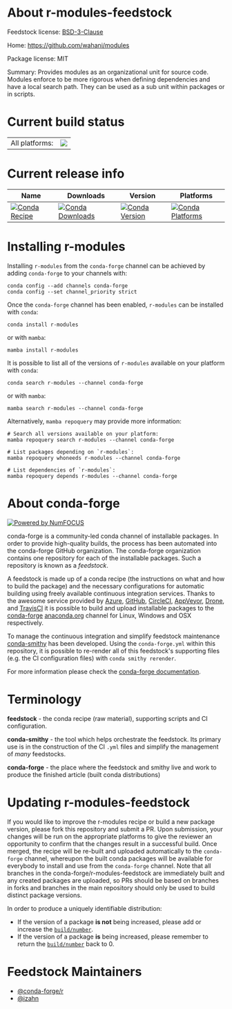 About r-modules-feedstock
=========================

Feedstock license: [BSD-3-Clause](https://github.com/conda-forge/r-modules-feedstock/blob/main/LICENSE.txt)

Home: https://github.com/wahani/modules

Package license: MIT

Summary: Provides modules as an organizational unit for source code. Modules enforce to be more rigorous when defining dependencies and have a local search path. They can be used as a sub unit within packages or in scripts.

Current build status
====================


<table><tr><td>All platforms:</td>
    <td>
      <a href="https://dev.azure.com/conda-forge/feedstock-builds/_build/latest?definitionId=13340&branchName=main">
        <img src="https://dev.azure.com/conda-forge/feedstock-builds/_apis/build/status/r-modules-feedstock?branchName=main">
      </a>
    </td>
  </tr>
</table>

Current release info
====================

| Name | Downloads | Version | Platforms |
| --- | --- | --- | --- |
| [![Conda Recipe](https://img.shields.io/badge/recipe-r--modules-green.svg)](https://anaconda.org/conda-forge/r-modules) | [![Conda Downloads](https://img.shields.io/conda/dn/conda-forge/r-modules.svg)](https://anaconda.org/conda-forge/r-modules) | [![Conda Version](https://img.shields.io/conda/vn/conda-forge/r-modules.svg)](https://anaconda.org/conda-forge/r-modules) | [![Conda Platforms](https://img.shields.io/conda/pn/conda-forge/r-modules.svg)](https://anaconda.org/conda-forge/r-modules) |

Installing r-modules
====================

Installing `r-modules` from the `conda-forge` channel can be achieved by adding `conda-forge` to your channels with:

```
conda config --add channels conda-forge
conda config --set channel_priority strict
```

Once the `conda-forge` channel has been enabled, `r-modules` can be installed with `conda`:

```
conda install r-modules
```

or with `mamba`:

```
mamba install r-modules
```

It is possible to list all of the versions of `r-modules` available on your platform with `conda`:

```
conda search r-modules --channel conda-forge
```

or with `mamba`:

```
mamba search r-modules --channel conda-forge
```

Alternatively, `mamba repoquery` may provide more information:

```
# Search all versions available on your platform:
mamba repoquery search r-modules --channel conda-forge

# List packages depending on `r-modules`:
mamba repoquery whoneeds r-modules --channel conda-forge

# List dependencies of `r-modules`:
mamba repoquery depends r-modules --channel conda-forge
```


About conda-forge
=================

[![Powered by
NumFOCUS](https://img.shields.io/badge/powered%20by-NumFOCUS-orange.svg?style=flat&colorA=E1523D&colorB=007D8A)](https://numfocus.org)

conda-forge is a community-led conda channel of installable packages.
In order to provide high-quality builds, the process has been automated into the
conda-forge GitHub organization. The conda-forge organization contains one repository
for each of the installable packages. Such a repository is known as a *feedstock*.

A feedstock is made up of a conda recipe (the instructions on what and how to build
the package) and the necessary configurations for automatic building using freely
available continuous integration services. Thanks to the awesome service provided by
[Azure](https://azure.microsoft.com/en-us/services/devops/), [GitHub](https://github.com/),
[CircleCI](https://circleci.com/), [AppVeyor](https://www.appveyor.com/),
[Drone](https://cloud.drone.io/welcome), and [TravisCI](https://travis-ci.com/)
it is possible to build and upload installable packages to the
[conda-forge](https://anaconda.org/conda-forge) [anaconda.org](https://anaconda.org/)
channel for Linux, Windows and OSX respectively.

To manage the continuous integration and simplify feedstock maintenance
[conda-smithy](https://github.com/conda-forge/conda-smithy) has been developed.
Using the ``conda-forge.yml`` within this repository, it is possible to re-render all of
this feedstock's supporting files (e.g. the CI configuration files) with ``conda smithy rerender``.

For more information please check the [conda-forge documentation](https://conda-forge.org/docs/).

Terminology
===========

**feedstock** - the conda recipe (raw material), supporting scripts and CI configuration.

**conda-smithy** - the tool which helps orchestrate the feedstock.
                   Its primary use is in the construction of the CI ``.yml`` files
                   and simplify the management of *many* feedstocks.

**conda-forge** - the place where the feedstock and smithy live and work to
                  produce the finished article (built conda distributions)


Updating r-modules-feedstock
============================

If you would like to improve the r-modules recipe or build a new
package version, please fork this repository and submit a PR. Upon submission,
your changes will be run on the appropriate platforms to give the reviewer an
opportunity to confirm that the changes result in a successful build. Once
merged, the recipe will be re-built and uploaded automatically to the
`conda-forge` channel, whereupon the built conda packages will be available for
everybody to install and use from the `conda-forge` channel.
Note that all branches in the conda-forge/r-modules-feedstock are
immediately built and any created packages are uploaded, so PRs should be based
on branches in forks and branches in the main repository should only be used to
build distinct package versions.

In order to produce a uniquely identifiable distribution:
 * If the version of a package **is not** being increased, please add or increase
   the [``build/number``](https://docs.conda.io/projects/conda-build/en/latest/resources/define-metadata.html#build-number-and-string).
 * If the version of a package **is** being increased, please remember to return
   the [``build/number``](https://docs.conda.io/projects/conda-build/en/latest/resources/define-metadata.html#build-number-and-string)
   back to 0.

Feedstock Maintainers
=====================

* [@conda-forge/r](https://github.com/conda-forge/r/)
* [@izahn](https://github.com/izahn/)

